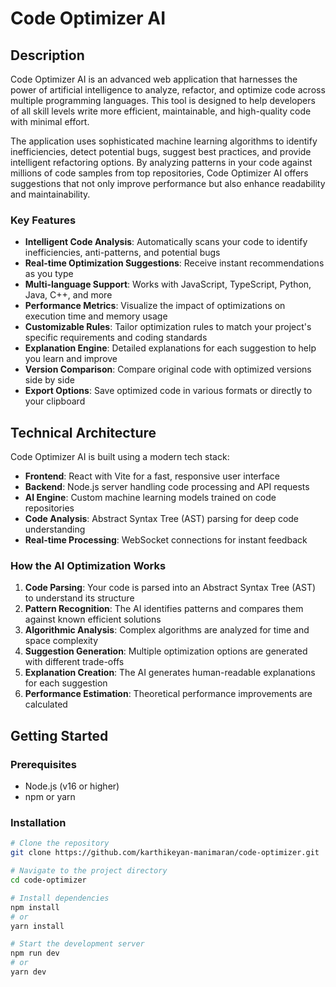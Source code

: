 # Code Optimizer AI


## Description

Code Optimizer AI is an advanced web application that harnesses the power of artificial intelligence to analyze, refactor, and optimize code across multiple programming languages. This tool is designed to help developers of all skill levels write more efficient, maintainable, and high-quality code with minimal effort.

The application uses sophisticated machine learning algorithms to identify inefficiencies, detect potential bugs, suggest best practices, and provide intelligent refactoring options. By analyzing patterns in your code against millions of code samples from top repositories, Code Optimizer AI offers suggestions that not only improve performance but also enhance readability and maintainability.

### Key Features

- **Intelligent Code Analysis**: Automatically scans your code to identify inefficiencies, anti-patterns, and potential bugs
- **Real-time Optimization Suggestions**: Receive instant recommendations as you type
- **Multi-language Support**: Works with JavaScript, TypeScript, Python, Java, C++, and more
- **Performance Metrics**: Visualize the impact of optimizations on execution time and memory usage
- **Customizable Rules**: Tailor optimization rules to match your project's specific requirements and coding standards
- **Explanation Engine**: Detailed explanations for each suggestion to help you learn and improve
- **Version Comparison**: Compare original code with optimized versions side by side
- **Export Options**: Save optimized code in various formats or directly to your clipboard

## Technical Architecture

Code Optimizer AI is built using a modern tech stack:

- **Frontend**: React with Vite for a fast, responsive user interface
- **Backend**: Node.js server handling code processing and API requests
- **AI Engine**: Custom machine learning models trained on code repositories
- **Code Analysis**: Abstract Syntax Tree (AST) parsing for deep code understanding
- **Real-time Processing**: WebSocket connections for instant feedback

### How the AI Optimization Works

1. **Code Parsing**: Your code is parsed into an Abstract Syntax Tree (AST) to understand its structure
2. **Pattern Recognition**: The AI identifies patterns and compares them against known efficient solutions
3. **Algorithmic Analysis**: Complex algorithms are analyzed for time and space complexity
4. **Suggestion Generation**: Multiple optimization options are generated with different trade-offs
5. **Explanation Creation**: The AI generates human-readable explanations for each suggestion
6. **Performance Estimation**: Theoretical performance improvements are calculated

## Getting Started

### Prerequisites

- Node.js (v16 or higher)
- npm or yarn

### Installation

```bash
# Clone the repository
git clone https://github.com/karthikeyan-manimaran/code-optimizer.git

# Navigate to the project directory
cd code-optimizer

# Install dependencies
npm install
# or
yarn install

# Start the development server
npm run dev
# or
yarn dev

